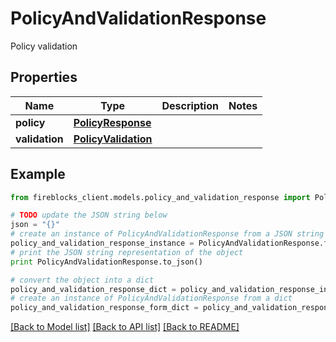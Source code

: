 # PolicyAndValidationResponse

Policy validation

## Properties

Name | Type | Description | Notes
------------ | ------------- | ------------- | -------------
**policy** | [**PolicyResponse**](PolicyResponse.md) |  | 
**validation** | [**PolicyValidation**](PolicyValidation.md) |  | 

## Example

```python
from fireblocks_client.models.policy_and_validation_response import PolicyAndValidationResponse

# TODO update the JSON string below
json = "{}"
# create an instance of PolicyAndValidationResponse from a JSON string
policy_and_validation_response_instance = PolicyAndValidationResponse.from_json(json)
# print the JSON string representation of the object
print PolicyAndValidationResponse.to_json()

# convert the object into a dict
policy_and_validation_response_dict = policy_and_validation_response_instance.to_dict()
# create an instance of PolicyAndValidationResponse from a dict
policy_and_validation_response_form_dict = policy_and_validation_response.from_dict(policy_and_validation_response_dict)
```
[[Back to Model list]](../README.md#documentation-for-models) [[Back to API list]](../README.md#documentation-for-api-endpoints) [[Back to README]](../README.md)


